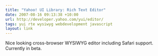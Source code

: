 ```yaml
---
title: "Yahoo! UI Library: Rich Text Editor"
date: 2007-08-16 09:13:38 +10:00
url: http://developer.yahoo.com/yui/editor/
tags: yui rte wysiwyg webdevelopment javascript
layout: link
---
```

Nice looking cross-browser WYSIWYG editor including Safari support.  Currently in beta.
